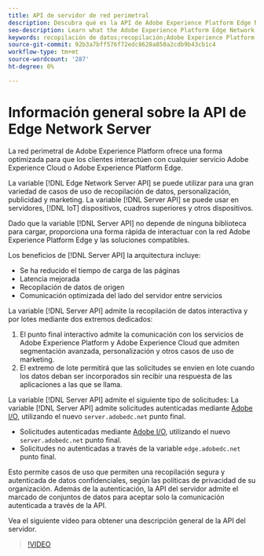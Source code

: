 ```yaml
---
title: API de servidor de red perimetral
description: Descubra qué es la API de Adobe Experience Platform Edge Network Server y cómo puede utilizarla.
seo-description: Learn what the Adobe Experience Platform Edge Network Server API is and how you can use it.
keywords: recopilación de datos;recopilación;Adobe Experience Platform Edge Network;api de servidor;
source-git-commit: 92b3a7bff576f72edc8628a850a2cdb9b43cb1c4
workflow-type: tm+mt
source-wordcount: '287'
ht-degree: 0%

---
```



# Información general sobre la API de Edge Network Server

La red perimetral de Adobe Experience Platform ofrece una forma optimizada para que los clientes interactúen con cualquier servicio Adobe Experience Cloud o Adobe Experience Platform Edge.

La variable [!DNL Edge Network Server API] se puede utilizar para una gran variedad de casos de uso de recopilación de datos, personalización, publicidad y marketing. La variable [!DNL Server API] se puede usar en servidores, [!DNL IoT] dispositivos, cuadros superiores y otros dispositivos.

Dado que la variable [!DNL Server API] no depende de ninguna biblioteca para cargar, proporciona una forma rápida de interactuar con la red Adobe Experience Platform Edge y las soluciones compatibles.

Los beneficios de [!DNL Server API] la arquitectura incluye:

* Se ha reducido el tiempo de carga de las páginas
* Latencia mejorada
* Recopilación de datos de origen
* Comunicación optimizada del lado del servidor entre servicios

La variable [!DNL Server API] admite la recopilación de datos interactiva y por lotes mediante dos extremos dedicados:

1. El punto final interactivo admite la comunicación con los servicios de Adobe Experience Platform y Adobe Experience Cloud que admiten segmentación avanzada, personalización y otros casos de uso de marketing.
2. El extremo de lote permitirá que las solicitudes se envíen en lote cuando los datos deban ser incorporados sin recibir una respuesta de las aplicaciones a las que se llama.

La variable [!DNL Server API] admite el siguiente tipo de solicitudes: La variable [!DNL Server API] admite solicitudes autenticadas mediante [Adobe I/O](https://developer.adobe.com/), utilizando el nuevo `server.adobedc.net` punto final.

* Solicitudes autenticadas mediante [Adobe I/O](https://developer.adobe.com/), utilizando el nuevo `server.adobedc.net` punto final.
* Solicitudes no autenticadas a través de la variable `edge.adobedc.net` punto final.

Esto permite casos de uso que permiten una recopilación segura y autenticada de datos confidenciales, según las políticas de privacidad de su organización. Además de la autenticación, la API del servidor admite el marcado de conjuntos de datos para aceptar solo la comunicación autenticada a través de la API.

Vea el siguiente vídeo para obtener una descripción general de la API del servidor.

>[!VIDEO](https://video.tv.adobe.com/v/341448/)